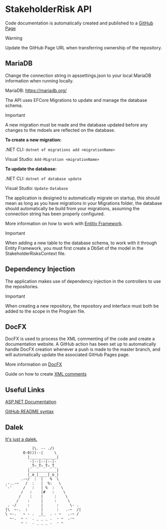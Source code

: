# StakeholderRisk API 

Code documentation is automatically created and published to a [GitHub Page](https://meara1179.github.io/T217-Capstone-Project-API/) 
> [!WARNING]
> Update the GitHub Page URL when transferring ownership of the repository.

## MariaDB

Change the connection string in apssettings.json to your local MariaDB information when running locally.

MariaDB: https://mariadb.org/

The API uses EFCore Migrations to update and manage the database schema. 
> [!IMPORTANT]
> A new migration must be made and the database updated before any changes to the mdoels are reflected on the database.

**To create a new migration:**

.NET CLI: `dotnet ef migrations add <migrationName>`

Visual Studio: `Add-Migration <migrationName>`

**To update the database:**

.NET CLI: `dotnet ef database update`

Visual Studio: `Update-Database`

The application is designed to automatically migrate on startup, this should mean as long as you have migrations in your Migrations folder, the database should automatically be build from your migrations, assuming the connection string has been properly configured.

More information on how to work with [Entitiy Framework](https://learn.microsoft.com/en-us/ef/).

> [!IMPORTANT]
> When adding a new table to the database schema, to work with it through Entity Framework, you must first create a DbSet of the model in the StakeholderRisksContext file.

## Dependency Injection

The application makes use of dependency injection in the controllers to use the repositories.
> [!IMPORTANT]
> When creating a new repository, the repository and interface must both be added to the scope in the Program file.


## DocFX

DocFX is used to process the XML commenting of the code and create a documentation website. A GitHub action has been set up to automatically handle DocFX creation whenever a push is made to the master branch, and will automatically update the associated GitHub Pages page.

More information on [DocFX](https://dotnet.github.io/docfx/)

Guide on how to create [XML comments](https://learn.microsoft.com/en-us/dotnet/csharp/language-reference/xmldoc/)

## Useful Links

[ASP.NET Documentation](https://learn.microsoft.com/en-us/aspnet/core/?view=aspnetcore-9.0)

[GitHub README syntax](https://docs.github.com/en/get-started/writing-on-github/getting-started-with-writing-and-formatting-on-github/basic-writing-and-formatting-syntax)

## Dalek

[It's just a dalek.](https://en.wikipedia.org/wiki/Dalek)

```
            (\. -- ./)
        O-0)))--|     \
          |____________|
           -|--|--|--|-
           _T~_T~_T~_T_
          |____________|
          |_o_|____|_o_|
       .-~/  :  |   %  \
.-..-~   /  :   |  %:   \
`-'     /   :   | %  :   \
       /   :    |#   :    \
      /    :    |     :    \
     /    :     |     :     \
 . -/     :     |      :     \- .
|\  ~-.  :      |      :   .-~  /|
\ ~-.   ~ - .  _|_  . - ~   .-~ /
  ~-.  ~ -  . _ _ _ .  - ~  .-~
       ~ -  . _ _ _ .  - ~

